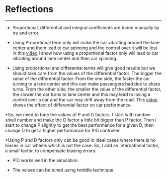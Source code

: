 # Reflections
---

* Proportional, differential and integral coefficients are tuned manually by try and error.

* Using Proportional term only will make the car vibrating around the lane center and them lead to car spinning and the control over it will be lost. In this [video](https://youtu.be/-ySUJFw2RGY) I show how using a proportional factor only will lead to car vibrating around lane center and then car spinning.

* Using proportional and differential terms will give good results but we should take care from the values of the differential factor. The bigger the value of the differential factor. From the one side, the faster the car turning to a lane center and this can make passengers bad due to sharp turns. From the other side, the smaller the value of the differential factor, the slower the car turns to lane center and this may lead to losing a control over a car and the car may drift away from the road. This [video](https://youtu.be/8aRP0rRFIUo) shows the effect of differential factor on car performance.

*So, we need to tune the values of P and D factors. I start with random small number and make the D factor a little bit bigger than P factor. Then I start to change P slightly to get the best performance for a given D, then change D to get a higher performance for PID controller.

*Using P and D factors only can be good in ideal cases where there is no biases in car wheels which is not the case. So, I add an international factor, a small factor, to compensate biasing errors.

* PID works well in the simulation.

* The values can be tuned using twiddle technique.




